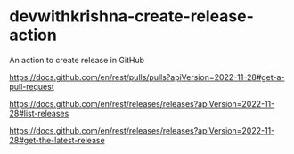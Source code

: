 # devwithkrishna-create-release-action
An action to create release in GitHub

https://docs.github.com/en/rest/pulls/pulls?apiVersion=2022-11-28#get-a-pull-request

https://docs.github.com/en/rest/releases/releases?apiVersion=2022-11-28#list-releases

https://docs.github.com/en/rest/releases/releases?apiVersion=2022-11-28#get-the-latest-release
